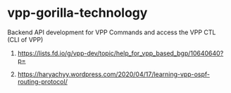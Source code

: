 # vpp-gorilla-technology

Backend API development for VPP Commands and access the VPP CTL (CLI of VPP)

<!-- Reference Links -->

1. https://lists.fd.io/g/vpp-dev/topic/help_for_vpp_based_bgp/10640640?p=

2. https://haryachyy.wordpress.com/2020/04/17/learning-vpp-ospf-routing-protocol/
